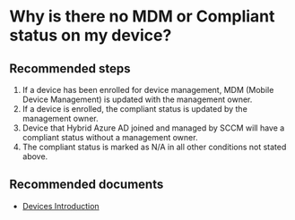 
<properties
	pageTitle="Why is there no MDM or Compliant status on my device?"
	description="Azure AD Devices self help - MDM and Compliant fields"
	service="microsoft.aad"
	resource="Microsoft_AAD_IAM"
	authors="spunukol"
	displayOrder="200"
	selfHelpType="resource"
	supportTopicIDs=""
	resourceTags="devices_overview"
	productPesIds=""
	cloudEnvironments="public, Fairfax, Mooncake"
	articleId="ba8d40d9-9b48-47a5-be9c-afb7ff2f8df7"
	ownershipId="AzureIdentity_User"
/>

# Why is there no MDM or Compliant status on my device?

## **Recommended steps**

1. If a device has been enrolled for device management, MDM (Mobile Device Management) is updated with the management owner. 
2. If a device is enrolled, the compliant status is updated by the management owner.
3. Device that Hybrid Azure AD joined and managed by SCCM will have a compliant status without a management owner.
4. The compliant status is marked as N/A in all other conditions not stated above.

## **Recommended documents**

* [Devices Introduction](https://docs.microsoft.com/azure/active-directory/device-management-introduction)
